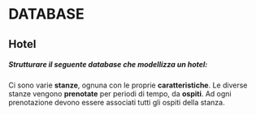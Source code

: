 # DATABASE
## Hotel
##### Strutturare il seguente database che modellizza un hotel:

Ci sono varie **stanze**, ognuna con le proprie **caratteristiche**.
Le diverse stanze vengono **prenotate** per periodi di tempo, da **ospiti**.
Ad ogni prenotazione devono essere associati tutti gli ospiti della stanza.
